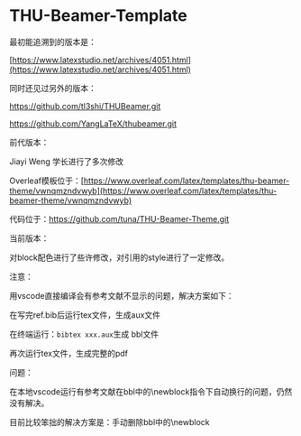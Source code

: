 # THU-Beamer-Template

最初能追溯到的版本是：

 [https://www.latexstudio.net/archives/4051.html](https://www.latexstudio.net/archives/4051.html)



同时还见过另外的版本：

https://github.com/tl3shi/THUBeamer.git

https://github.com/YangLaTeX/thubeamer.git



前代版本：

Jiayi Weng 学长进行了多次修改

Overleaf模板位于：[https://www.overleaf.com/latex/templates/thu-beamer-theme/vwnqmzndvwyb](https://www.overleaf.com/latex/templates/thu-beamer-theme/vwnqmzndvwyb)

代码位于：https://github.com/tuna/THU-Beamer-Theme.git



当前版本：

对block配色进行了些许修改，对引用的style进行了一定修改。



注意：

用vscode直接编译会有参考文献不显示的问题，解决方案如下：

在写完ref.bib后运行tex文件，生成aux文件

在终端运行：`bibtex xxx.aux`生成 bbl文件

再次运行tex文件，生成完整的pdf



问题：

在本地vscode运行有参考文献在bbl中的\newblock指令下自动换行的问题，仍然没有解决。

目前比较笨拙的解决方案是：手动删除bbl中的\newblock



